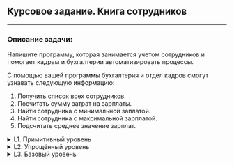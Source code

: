 ## Курсовое задание. Книга сотрудников

---
### Описание задачи:
Напишите программу, которая занимается учетом сотрудников и помогает кадрам и бухгалтерии автоматизировать процессы.

С помощью вашей программы бухгалтерия и отдел кадров смогут узнавать следующую информацию:

1. Получить список всех сотрудников.
2. Посчитать сумму затрат на зарплаты.
3. Найти сотрудника с минимальной заплатой.
4. Найти сотрудника с максимальной зарплатой.
5. Подсчитать среднее значение зарплат.
<details>
  <summary>L1. Примитивный уровень</summary>

1. Создать класс Employee, который содержит информацию о Ф.И.О., отделе и зарплате сотрудника. Отделы для простоты должны быть названы от 1 до 5.
2. Добавить статическую переменную-счетчик, которая будет отвечать за id.
3. Добавить в класс Employee поле id, которое проставляется из счетчика, а затем счетчик увеличивает свое значение. 
4. Добавить возможность получать значения полей из Employee (геттеры) для всех полей.
5. Добавить возможность устанавливать значения полей отдела и зарплаты (сеттеры).
6. По умолчанию все поля должны передавать через конструктор (кроме id) и заполняться в нем (включая id, который нужно получить из счетчика).
7. Создать внутри класса с методом main поле типа Employee[10], которое будет выполнять роль «хранилища» для записей о сотрудниках.
8. Создать статические методы, которые будут взаимодействовать с массивом и предоставлять результат:
    1. Получить список всех сотрудников со всеми имеющимися по ним данными (вывести в консоль значения всех полей (toString)).
    2. Посчитать сумму затрат на зарплаты в месяц.
    3. Найти сотрудника с минимальной зарплатой. 
    4. Найти сотрудника с максимальной зарплатой. 
    5. Подсчитать среднее значение зарплат (можно использовать для этого метод из пункта b). 
    6. Получить Ф.И.О. всех сотрудников (вывести в консоль).
<details>
  <summary>Критерии оценки </summary>

– Корректно создан класс Employee.

– Реализованы геттеры для всех полей класса.

– Реализованы сеттеры для всех полей класса.

– Создано поле типа Employee[10] для хранения записей о сотрудниках.

– Созданы методы, которые корректно выводят информацию:

- список всех сотрудников со всеми данными,
- поиск сотрудника с минимальной зарплатой,
- поиск сотрудника с максимальной зарплатой,
- подсчет среднего значения зарплат,
- список Ф.И.О. всех сотрудников.

– Программа работает корректно при изменении любых данных о сотрудниках и выводит верный результат.
</details>
</details>
<details>
  <summary>L2. Упрощённый уровень</summary>

Создать дополнительные статические методы для решения следующих задач.

1. Проиндексировать зарплату (вызвать изменение зарплат у всех сотрудников на величину аргумента в %).
2. Получить в качестве параметра номер отдела (1–5) и найти (всего 6 методов):
    1. Сотрудника с минимальной зарплатой.
    2. Сотрудника с максимальной зарплатой.
    3. Сумму затрат на зарплату по отделу.
    4. Среднюю зарплату по отделу (учесть, что количество людей в отделе отличается от employees.length).
    5. Проиндексировать зарплату всех сотрудников отдела на процент, который приходит в качестве параметра.
    6. Напечатать всех сотрудников отдела (все данные, кроме отдела).
3. Получить в качестве параметра число и найти:
    1. Всех сотрудников с зарплатой меньше числа (вывести id, Ф.И.О. и зарплатой в консоль).
    2. Всех сотрудников с зарплатой больше (или равно) числа (вывести id, Ф.И.О. и зарплатой в консоль).
<details>
  <summary>Критерии оценки </summary>

– С помощью **шести** методов можно вывести данные:

- сотрудник с минимальной зарплатой,
- сотрудник с максимальной зарплатой,
- сумма затрат на зарплату по отделу,
- средняя зарплата по отделу,
- индексация зарплаты на %,
- печать всех данных всех сотрудников одного отдела, кроме номера отдела.

– Реализован параметр поиска всех сотрудников с зарплатой больше определенного числа, которое можно указать.

– Реализован параметр поиска всех сотрудников с зарплатой меньше определенного числа, которое можно указать.

– Программа работает корректно при изменении любых данных о сотрудниках и выводит верный результат.
</details>
</details>
<details>
  <summary>L3. Базовый уровень</summary>

Создать дополнительные статические методы для решения следующих задач.

Привести структуру проекта к ООП.

1. Создать класс EmployeeBook.
2. Перенести хранилище сотрудников в него (массив), закрыть к нему доступ извне (сделать приватным).
3. Все статические методы по работе с массивом перенести в этот класс и сделать нестатическими.
4. Добавить несколько новых методов:
   1. Добавить нового сотрудника (создаем объект, заполняем поля, кладем в массив).
      Нужно найти свободную ячейку в массиве и добавить нового сотрудника в нее. Искать нужно всегда с начала, так как возможно добавление в ячейку удаленных ранее сотрудников.
   2. Удалить сотрудника (находим сотрудника по Ф.И.О. и/или id, обнуляем его ячейку в массиве).
5. Изменить сотрудника (получить сотрудника по Ф.И.О., модернизировать его запись):
   1. Изменить зарплату.
   2. Изменить отдел.
      Придумать архитектуру. Сделать или два метода, или один, но продумать его.
6. Получить Ф.И.О. всех сотрудников по отделам (напечатать список отделов и их сотрудников).
<details>
  <summary>Критерии оценки </summary>

– Создан класс EmployeeBook.

– Данные о сотрудниках перенесены в класс EmployeeBook.

– Реализованы метод добавления нового сотрудника.

– Реализован метод удаления сотрудника.

– Реализован метод изменения зарплаты сотрудника.

– Реализован метод изменения отдела.
</details>
</details>